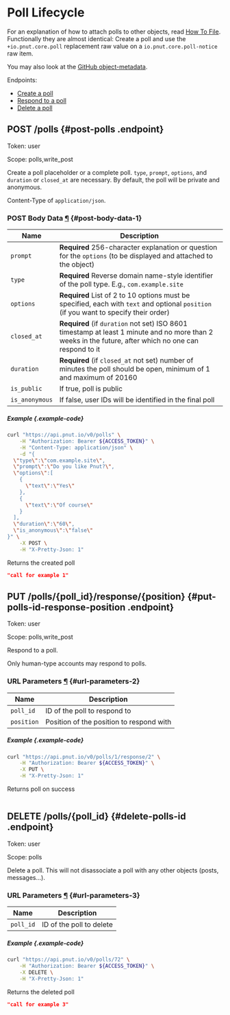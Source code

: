 # Poll Lifecycle

For an explanation of how to attach polls to other objects, read [How To File](../../how-to/file). Functionally they are almost identical: Create a poll and use the `+io.pnut.core.poll` replacement raw value on a `io.pnut.core.poll-notice` raw item.

You may also look at the [GitHub object-metadata](https://github.com/pnut-api/object-metadata/blob/master/raw-replacement-values/%2Bio.pnut.core.poll.md).

Endpoints:

* [Create a poll](#post-polls)
* [Respond to a poll](#put-polls-id-response-position)
* [Delete a poll](#delete-polls-id)


## <span class="method method-post">POST</span> /polls {#post-polls .endpoint}

Token: <span class="endpoint-meta">user</span>

Scope: <span class="endpoint-meta">polls,write_post</span>

Create a poll placeholder or a complete poll. `type`, `prompt`, `options`, and `duration` or `closed_at` are necessary. By default, the poll will be private and anonymous.

Content-Type of `application/json`.

### POST Body Data [&para;](#post-body-data-1) {#post-body-data-1}

Name|Description
-|-
`prompt`|__Required__ 256-character explanation or question for the `options` (to be displayed and attached to the object)
`type`|__Required__ Reverse domain name-style identifier of the poll type. E.g., `com.example.site`
`options`|__Required__ List of 2 to 10 options must be specified, each with `text` and optional `position` (if you want to specify their order)
`closed_at`|__Required__ (if `duration` not set) ISO 8601 timestamp at least 1 minute and no more than 2 weeks in the future, after which no one can respond to it
`duration`|__Required__ (if `closed_at` not set) number of minutes the poll should be open, minimum of 1 and maximum of 20160
`is_public`|If true, poll is public
`is_anonymous`|If false, user IDs will be identified in the final poll


##### Example {.example-code}

```bash
curl "https://api.pnut.io/v0/polls" \
    -H "Authorization: Bearer ${ACCESS_TOKEN}" \
    -H "Content-Type: application/json" \
    -d "{
  \"type\":\"com.example.site\",
  \"prompt\":\"Do you like Pnut?\",
  \"options\":[
    {
      \"text\":\"Yes\"
    },
    {
      \"text\":\"Of course\"
    }
  ],
  \"duration\":\"60\",
  \"is_anonymous\":\"false\"
}" \
    -X POST \
    -H "X-Pretty-Json: 1"
```

Returns the created poll

```json
"call for example 1"
```



## <span class="method method-put">PUT</span> /polls/<span class="call-param">{poll_id}</span>/response/<span class="call-param">{position} {#put-polls-id-response-position .endpoint}

Token: <span class="endpoint-meta">user</span>

Scope: <span class="endpoint-meta">polls,write_post</span>

Respond to a poll.

Only human-type accounts may respond to polls.

### URL Parameters [&para;](#url-parameters-2) {#url-parameters-2}

Name|Description
-|-
`poll_id`|ID of the poll to respond to
`position`|Position of the position to respond with

##### Example {.example-code}

```bash
curl "https://api.pnut.io/v0/polls/1/response/2" \
    -H "Authorization: Bearer ${ACCESS_TOKEN}" \
    -X PUT \
    -H "X-Pretty-Json: 1"
```

Returns poll on success

```json

```




## <span class="method method-delete">DELETE</span> /polls/<span class="call-param">{poll_id}</span> {#delete-polls-id .endpoint}

Token: <span class="endpoint-meta">user</span>

Scope: <span class="endpoint-meta">polls</span>

Delete a poll. This will not disassociate a poll with any other objects (posts, messages...).

### URL Parameters [&para;](#url-parameters-3) {#url-parameters-3}

Name|Description
-|-
`poll_id`|ID of the poll to delete

##### Example {.example-code}

```bash
curl "https://api.pnut.io/v0/polls/72" \
    -H "Authorization: Bearer ${ACCESS_TOKEN}" \
    -X DELETE \
    -H "X-Pretty-Json: 1"
```

Returns the deleted poll

```json
"call for example 3"
```

